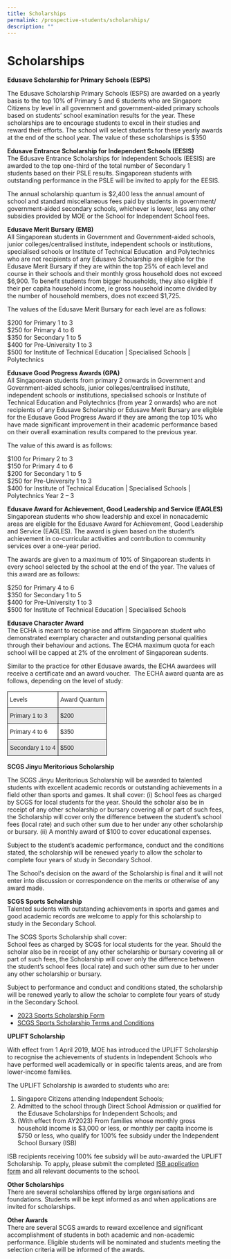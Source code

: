 ```yaml
---
title: Scholarships
permalink: /prospective-students/scholarships/
description: ""
---
```

# **Scholarships**

**Edusave Scholarship for Primary Schools (ESPS)** 

The Edusave Scholarship Primary Schools (ESPS) are awarded on a yearly basis to the top 10% of Primary 5 and 6 students who are Singapore Citizens by level in all government and government-aided primary schools based on students’ school examination results for the year. These scholarships are to encourage students to excel in their studies and reward their efforts. The school will select students for these yearly awards at the end of the school year. The value of these scholarships is $350

**Edusave Entrance Scholarship for Independent Schools (EESIS)**  
The Edusave Entrance Scholarships for Independent Schools (EESIS) are awarded to the top one-third of the total number of Secondary 1 students based on their PSLE results. Singaporean students with outstanding performance in the PSLE will be invited to apply for the EESIS.

The annual scholarship quantum is $2,400 less the annual amount of school and standard miscellaneous fees paid by students in government/ government-aided secondary schools, whichever is lower, less any other subsidies provided by MOE or the School for Independent School fees.

**Edusave Merit Bursary (EMB)**  
All Singaporean students in Government and Government-aided schools, junior colleges/centralised institute, independent schools or institutions, specialised schools or Institute of Technical Education  and Polytechnics who are not recipients of any Edusave Scholarship are eligible for the Edusave Merit Bursary if they are within the top 25% of each level and course in their schools and their monthly gross household does not exceed $6,900. To benefit students from bigger households, they also eligible if their per capita household income, ie gross household income divided by the number of household members, does not exceed $1,725.

The values of the Edusave Merit Bursary for each level are as follows:

$200 for Primary 1 to 3  
$250 for Primary 4 to 6  
$350 for Secondary 1 to 5  
$400 for Pre-University 1 to 3  
$500 for Institute of Technical Education | Specialised Schools | Polytechnics

**Edusave Good Progress Awards (GPA)**  
All Singaporean students from primary 2 onwards in Government and Government-aided schools, junior colleges/centralised institute, independent schools or institutions, specialised schools or Institute of Technical Education and Polytechnics (from year 2 onwards) who are not recipients of any Edusave Scholarship or Edusave Merit Bursary are eligible for the Edusave Good Progress Award if they are among the top 10% who have made significant improvement in their academic performance based on their overall examination results compared to the previous year.

The value of this award is as follows:

$100 for Primary 2 to 3  
$150 for Primary 4 to 6  
$200 for Secondary 1 to 5  
$250 for Pre-University 1 to 3  
$400 for Institute of Technical Education | Specialised Schools | Polytechnics Year 2 – 3

**Edusave Award for Achievement, Good Leadership and Service (EAGLES)**  
Singaporean students who show leadership and excel in nonacademic areas are eligible for the Edusave Award for Achievement, Good Leadership and Service (EAGLES). The award is given based on the student’s achievement in co-curricular activities and contribution to community services over a one-year period.

The awards are given to a maximum of 10% of Singaporean students in every school selected by the school at the end of the year. The values of this award are as follows:

$250 for Primary 4 to 6  
$350 for Secondary 1 to 5  
$400 for Pre-University 1 to 3  
$500 for Institute of Technical Education | Specialised Schools

**Edusave Character Award**     
The ECHA is meant to recognise and affirm Singaporean student who demonstrated exemplary character and outstanding personal qualities through their behaviour and actions. The ECHA maximum quota for each school will be capped at 2% of the enrolment of Singaporean sudents.

Similar to the practice for other Edusave awards, the ECHA awardees will receive a certificate and an award voucher.  The ECHA award quanta are as follows, depending on the level of study:


<table style="border-collapse:collapse;border-spacing:0" class="tg"><thead><tr><th style="background-color:#FFF;border-color:black;border-style:solid;border-width:1px;color:#222;font-family:Arial, sans-serif;font-size:14px;font-weight:normal;overflow:hidden;padding:10px 5px;text-align:left;vertical-align:middle;word-break:normal">Levels</th><th style="background-color:#FFF;border-color:black;border-style:solid;border-width:1px;color:#222;font-family:Arial, sans-serif;font-size:14px;font-weight:normal;overflow:hidden;padding:10px 5px;text-align:left;vertical-align:middle;word-break:normal">Award Quantum</th></tr></thead><tbody><tr><td style="background-color:#E6E6E6;border-color:black;border-style:solid;border-width:1px;color:#222;font-family:Arial, sans-serif;font-size:14px;overflow:hidden;padding:10px 5px;text-align:left;vertical-align:middle;word-break:normal">Primary 1 to 3</td><td style="background-color:#E6E6E6;border-color:black;border-style:solid;border-width:1px;color:#222;font-family:Arial, sans-serif;font-size:14px;overflow:hidden;padding:10px 5px;text-align:left;vertical-align:middle;word-break:normal">$200</td></tr><tr><td style="background-color:#FFF;border-color:black;border-style:solid;border-width:1px;color:#222;font-family:Arial, sans-serif;font-size:14px;overflow:hidden;padding:10px 5px;text-align:left;vertical-align:middle;word-break:normal">Primary 4 to 6</td><td style="background-color:#FFF;border-color:black;border-style:solid;border-width:1px;color:#222;font-family:Arial, sans-serif;font-size:14px;overflow:hidden;padding:10px 5px;text-align:left;vertical-align:middle;word-break:normal">$350</td></tr><tr><td style="background-color:#E6E6E6;border-color:black;border-style:solid;border-width:1px;color:#222;font-family:Arial, sans-serif;font-size:14px;overflow:hidden;padding:10px 5px;text-align:left;vertical-align:middle;word-break:normal">Secondary 1 to 4</td><td style="background-color:#E6E6E6;border-color:black;border-style:solid;border-width:1px;color:#222;font-family:Arial, sans-serif;font-size:14px;overflow:hidden;padding:10px 5px;text-align:left;vertical-align:middle;word-break:normal">$500</td></tr></tbody></table>

**SCGS Jinyu Meritorious Scholarship** 

The SCGS Jinyu Meritorious Scholarship will be awarded to talented students with excellent academic records or outstanding achievements in a field other than sports and games. It shall cover: (i) School fees as charged by SCGS for local students for the year. Should the scholar also be in receipt of any other scholarship or bursary covering all or part of such fees, the Scholarship will cover only the difference between the student’s school fees (local rate) and such other sum due to her under any other scholarship or bursary. (ii) A monthly award of $100 to cover educational expenses.

Subject to the student’s academic performance, conduct and the conditions stated, the scholarship will be renewed yearly to allow the scholar to complete four years of study in Secondary School.

The School's decision on the award of the Scholarship is final and it will not enter into discussion or correspondence on the merits or otherwise of any award made.

**SCGS Sports Scholarship**   
Talented sudents with outstanding achievements in sports and games and good academic records are welcome to apply for this scholarship to study in the Secondary School.

The SCGS Sports Scholarship shall cover:  
School fees as charged by SCGS for local students for the year. Should the scholar also be in receipt of any other scholarship or bursary covering all or part of such fees, the Scholarship will cover only the difference between the student’s school fees (local rate) and such other sum due to her under any other scholarship or bursary.

Subject to performance and conduct and conditions stated, the scholarship will be renewed yearly to allow the scholar to complete four years of study in the Secondary School.

* [2023 Sports Scholarship Form](/files/2023_Sports-Scholarship-Application-Form.pdf)
* [SCGS Sports Scholarship Terms and Conditions](/files/2023-Sports-Scholarship-Terms-Conditions.pdf)

**UPLIFT Scholarship**

With effect from 1 April 2019, MOE has introduced the UPLIFT Scholarship to recognise the achievements of students in Independent Schools who have performed well academically or in specific talents areas, and are from lower-income families.

The UPLIFT Scholarship is awarded to students who are:

1.  Singapore Citizens attending Independent Schools;
2.  Admitted to the school through Direct School Admission or qualified for the Edusave Scholarships for Independent Schools; and
3.  (With effect from AY2023) From families whose monthly gross household income is $3,000 or less, or monthly per capita income is $750 or less, who qualify for 100% fee subsidy under the Independent School Bursary (ISB)

ISB recipients receiving 100% fee subsidy will be auto-awarded the UPLIFT Scholarship. To apply, please submit the completed [ISB application form](/downloads) and all relevant documents to the school.

**Other Scholarships**   
There are several scholarships offered by large organisations and foundations. Students will be kept informed as and when applications are invited for scholarships.

**Other Awards**  
There are several SCGS awards to reward excellence and significant accomplishment of students in both academic and non-academic performance. Eligible students will be nominated and students meeting the selection criteria will be informed of the awards.
